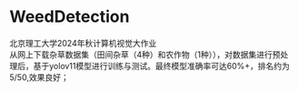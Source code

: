 # WeedDetection
北京理工大学2024年秋计算机视觉大作业  
从网上下载杂草数据集（田间杂草（4种）和农作物（1种）），对数据集进行预处理后，基于yolov11模型进行训练与测试。最终模型准确率可达60%+，排名约为5/50,效果良好；
